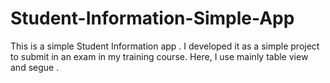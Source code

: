 # Student-Information-Simple-App

This is a simple Student Information app . I developed it as a simple project to submit in an exam in my training course. 
Here, I use mainly table view and segue .
